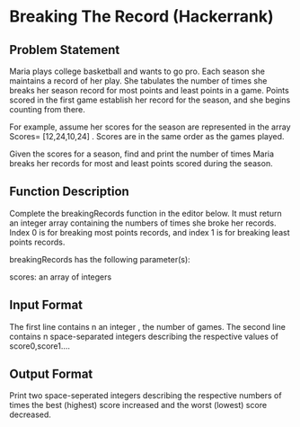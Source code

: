 # Breaking The Record (Hackerrank)

## Problem Statement
Maria plays college basketball and wants to go pro. Each season she maintains a record of her play. She tabulates the number of times she breaks her season record for most points and least points in a game. Points scored in the first game establish her record for the season, and she begins counting from there.

For example, assume her scores for the season are represented in the array Scores= [12,24,10,24] . Scores are in the same order as the games played.



Given the scores for a season, find and print the number of times Maria breaks her records for most and least points scored during the season.

## Function Description
Complete the breakingRecords function in the editor below. It must return an integer array containing the numbers of times she broke her records. Index 0 is for breaking most points records, and index 1 is for breaking least points records.

breakingRecords has the following parameter(s):

scores: an array of integers

## Input Format
The first line contains n an integer , the number of games.
The second line contains n space-separated integers describing the respective values of score0,score1....

## Output Format
Print two space-seperated integers describing the respective numbers of times the best (highest) score increased and the worst (lowest) score decreased.
